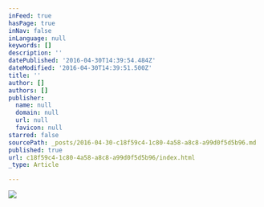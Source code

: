 ```yaml
---
inFeed: true
hasPage: true
inNav: false
inLanguage: null
keywords: []
description: ''
datePublished: '2016-04-30T14:39:54.484Z'
dateModified: '2016-04-30T14:39:51.500Z'
title: ''
author: []
authors: []
publisher:
  name: null
  domain: null
  url: null
  favicon: null
starred: false
sourcePath: _posts/2016-04-30-c18f59c4-1c80-4a58-a8c8-a99d0f5d5b96.md
published: true
url: c18f59c4-1c80-4a58-a8c8-a99d0f5d5b96/index.html
_type: Article

---
```

![](https://the-grid-user-content.s3-us-west-2.amazonaws.com/75ef5a90-ef87-4a5c-b7b2-60d29e4b981f.jpg)